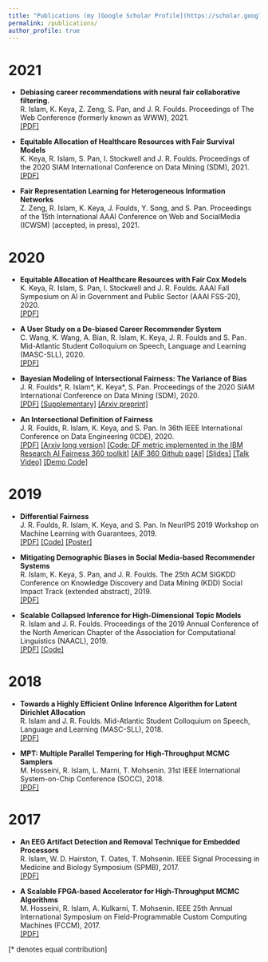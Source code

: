 ```yaml
---
title: "Publications (my [Google Scholar Profile](https://scholar.google.com/citations?user=HpfLlrsAAAAJ&hl=en&authuser=1))"
permalink: /publications/
author_profile: true
---
```


# 2021
* **Debiasing career recommendations with neural fair collaborative filtering.**<br>
R. Islam, K. Keya, Z. Zeng, S. Pan, and J. R. Foulds. Proceedings of The Web Conference (formerly known as WWW), 2021.<br>
[[PDF]](https://github.com/rashid-islam/homepage/blob/master/files/papers/Debiasing_career_recommend_with_NFCF.pdf)

<!-- <embed src="https://github.com/rashid-islam/homepage/blob/master/files/papers/Debiasing_career_recommend_with_NFCF.pdf" width="650" height="1800" type='application/pdf'> -->

* **Equitable Allocation of Healthcare Resources with Fair Survival Models**<br>
K. Keya, R. Islam, S. Pan, I. Stockwell and J. R. Foulds. Proceedings of the 2020 SIAM International Conference on Data Mining (SDM), 2021.
[[PDF]](https://epubs.siam.org/doi/pdf/10.1137/1.9781611976700.22) 

* **Fair Representation Learning for Heterogeneous Information Networks**<br>
Z. Zeng, R. Islam, K. Keya, J. Foulds, Y. Song, and S. Pan. Proceedings of the 15th International AAAI Conference on Web and SocialMedia (ICWSM) (accepted, in press), 2021.

# 2020
* **Equitable Allocation of Healthcare Resources with Fair Cox Models**<br>
K. Keya, R. Islam, S. Pan, I. Stockwell and J. R. Foulds. AAAI Fall Symposium on AI in Government and Public Sector (AAAI FSS-20), 2020.<br>
[[PDF]](https://arxiv.org/pdf/2010.06820.pdf)

* **A User Study on a De-biased Career Recommender System**<br>
C. Wang, K. Wang, A. Bian, R. Islam, K. Keya, J. R. Foulds and S. Pan. Mid-Atlantic Student Colloquium on Speech, Language and Learning (MASC-SLL), 2020.<br>
[[PDF]](http://jfoulds.informationsystems.umbc.edu/papers/2020/Wang%20(2020)%20-%20A%20User%20Study%20on%20a%20De-biased%20Career%20Recommender%20System%20(MASC-SLL_2020).pdf)

* **Bayesian Modeling of Intersectional Fairness: The Variance of Bias**<br>
J. R. Foulds\*, R. Islam\*, K. Keya\*, S. Pan. Proceedings of the 2020 SIAM International Conference on Data Mining (SDM), 2020.<br>
[[PDF]](https://epubs.siam.org/doi/abs/10.1137/1.9781611976236.48) [[Supplementary]](http://jfoulds.informationsystems.umbc.edu/papers/2020/SupplementarySDM20Foulds_BayesianModelingOfIntersectionalFairness.pdf) [[Arxiv preprint]](https://arxiv.org/abs/1811.07255)

* **An Intersectional Definition of Fairness**<br>
J. R. Foulds, R. Islam, K. Keya, and S. Pan. In 36th IEEE International Conference on Data Engineering (ICDE), 2020.<br>
[[PDF]](https://ieeexplore.ieee.org/abstract/document/9101635) [[Arxiv long version]](https://arxiv.org/pdf/1807.08362.pdf)  [[Code: DF metric implemented in the IBM Research AI Fairness 360 toolkit]](http://aif360.mybluemix.net/) [[AIF 360 Github page]](https://github.com/Trusted-AI/AIF360) [[Slides]](http://jfoulds.informationsystems.umbc.edu/slides/2020/Foulds_April_2020_ICDE_Differential_Fairness.pdf) [[Talk Video]](http://jfoulds.informationsystems.umbc.edu/videos/2020/700_ICDE_Foulds.mp4) [[Demo Code]](https://github.com/rashid-islam/Differential_Fairness)

# 2019
* **Differential Fairness**<br>
J. R. Foulds, R. Islam, K. Keya, and S. Pan. In NeurIPS 2019 Workshop on Machine Learning with Guarantees, 2019.<br>
[[PDF]](http://jfoulds.informationsystems.umbc.edu/papers/2019/Foulds%20(2019)%20-%20DifferentialFairness_NeurIPS_MLWG.pdf) [[Code]](https://github.com/rashid-islam/Differential_Fairness) [[Poster]](https://drive.google.com/file/d/1hZMrqRnXrZNyVIbyjDmNV9t8aruHDF8v/view)

* **Mitigating Demographic Biases in Social Media-based Recommender Systems**<br>
R. Islam, K. Keya, S. Pan, and J. R. Foulds. The 25th ACM SIGKDD Conference on Knowledge Discovery and Data Mining (KDD) Social Impact Track (extended abstract), 2019.<br>
[[PDF]](https://www.kdd.org/kdd2019/docs/Islam_Keya_Pan_Foulds_KDDsocialImpactTrack.pdf)

* **Scalable Collapsed Inference for High-Dimensional Topic Models**<br>
R. Islam and J. R. Foulds. Proceedings of the 2019 Annual Conference of the North American Chapter of the Association for Computational Linguistics (NAACL), 2019.<br>
[[PDF]](https://www.aclweb.org/anthology/N19-1291/) [[Code]](https://github.com/rashid-islam/SparseSCVB0)

# 2018
* **Towards a Highly Efficient Online Inference Algorithm for Latent Dirichlet Allocation**<br>
R. Islam and J. R. Foulds. Mid-Atlantic Student Colloquium on Speech, Language and Learning (MASC-SLL), 2018.<br>
[[PDF]](http://jfoulds.informationsystems.umbc.edu/papers/2018/Islam2018MASC-SLL_Towards.pdf)

* **MPT: Multiple Parallel Tempering for High-Throughput MCMC Samplers**<br>
M. Hosseini, R. Islam, L. Marni, T. Mohsenin. 31st IEEE International System-on-Chip Conference (SOCC), 2018.<br>
[[PDF]](https://mdsoar.org/bitstream/handle/11603/12240/SOCC_2018_Morteza.pdf?sequence=1)

# 2017
* **An EEG Artifact Detection and Removal Technique for Embedded Processors**<br>
R. Islam, W. D. Hairston, T. Oates, T. Mohsenin. IEEE Signal Processing in Medicine and Biology Symposium (SPMB), 2017.<br>
[[PDF]](https://www.isip.piconepress.com/conferences/ieee_spmb/2017/papers/p01_18.pdf)

* **A Scalable FPGA-based Accelerator for High-Throughput MCMC Algorithms**<br>
M. Hosseini, R. Islam, A. Kulkarni, T. Mohsenin.  IEEE 25th Annual International Symposium on Field-Programmable Custom Computing Machines (FCCM), 2017.<br>
[[PDF]](http://eehpc.csee.umbc.edu/publications/pdf/2017/Morteza_FCCM_17.pdf)










[\* denotes equal contribution]
